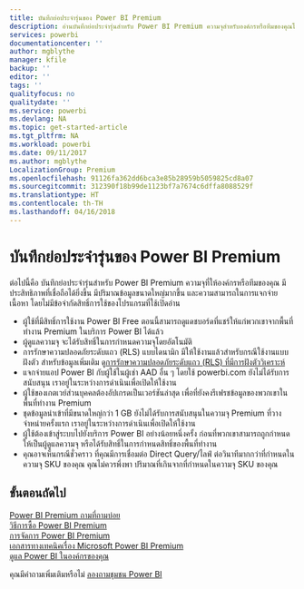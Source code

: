 ```yaml
---
title: บันทึกย่อประจำรุ่นของ Power BI Premium
description: อ่านบันทึกย่อประจำรุ่นสำหรับ Power BI Premium ความจุสำหรับองค์กรหรือทีมของคุณโดยเฉพาะ
services: powerbi
documentationcenter: ''
author: mgblythe
manager: kfile
backup: ''
editor: ''
tags: ''
qualityfocus: no
qualitydate: ''
ms.service: powerbi
ms.devlang: NA
ms.topic: get-started-article
ms.tgt_pltfrm: NA
ms.workload: powerbi
ms.date: 09/11/2017
ms.author: mgblythe
LocalizationGroup: Premium
ms.openlocfilehash: 91126fa362dd6bca3e85b28959b5059825cd8a07
ms.sourcegitcommit: 312390f18b99de1123bf7a7674c6dffa8088529f
ms.translationtype: HT
ms.contentlocale: th-TH
ms.lasthandoff: 04/16/2018
---
```

# <a name="power-bi-premium-release-notes"></a>บันทึกย่อประจำรุ่นของ Power BI Premium
ต่อไปนี้คือ บันทึกย่อประจำรุ่นสำหรับ Power BI Premium ความจุที่ให้องค์กรหรือทีมของคุณ มีประสิทธิภาพที่เชื่อถือได้ยิ่งขึ้น มีปริมาณข้อมูลขนาดใหญ่มากขึ้น และความสามารถในการแจกจ่ายเนื้อหา โดยไม่มีข้อจำกัดสิทธิ์การใช้ของโปรแกรมที่ใช้เปิดอ่าน

* ผู้ใช้ที่มีสิทธิ์การใช้งาน Power BI Free ตอนนี้สามารถดูแดชบอร์ดที่แชร์ให้แก่พวกเขาจากพื้นที่ทำงาน Premium ในบริการ Power BI ได้แล้ว
* ผู้ดูแลความจุ จะได้รับสิทธิ์ในการกำหนดความจุโดยอัตโนมัติ
* การรักษาความปลอดภัยระดับแถว (RLS) แบบไดนามิก มีให้ใช้งานแล้วสำหรับกรณีใช้งานแบบฝังตัว สำหรับข้อมูลเพิ่มเติม ดู[การรักษาความปลอดภัยระดับแถว (RLS) ที่มีการฝังตัววิเคราะห์](developer/embedded-row-level-security.md)
* แจกจ่ายแอป Power BI กับผู้ใช้ในผู้เช่า AAD อื่น ๆ โดยใช้ powerbi.com ยังไม่ได้รับการสนับสนุน เราอยู่ในระหว่างการดำเนินเพื่อเปิดให้ใช้งาน
* ผู้ใช้ของเกตเวย์ส่วนบุคคลต้องอัปเกรดเป็นเวอร์ชันล่าสุด เพื่อที่ยังคงรีเฟรชข้อมูลของพวกเขาในพื้นที่ทำงาน Premium
* ชุดข้อมูลนำเข้าที่มีขนาดใหญ่กว่า 1 GB ยังไม่ได้รับการสนับสนุนในความจุ Premium ที่วางจำหน่ายครั้งแรก เราอยู่ในระหว่างการดำเนินเพื่อเปิดให้ใช้งาน
* ผู้ใช้ต้องเข้าสู่ระบบไปยังบริการ Power BI อย่างน้อยหนึ่งครั้ง ก่อนที่พวกเขาสามารถถูกกำหนดให้เป็นผู้ดูแลความจุ หรือได้รับสิทธิ์ในการกำหนดสิทธิ์ของพื้นที่ทำงาน
* คุณอาจเห็นกรณีชั่วคราว ที่คุณมีการเชื่อมต่อ Direct Query/ไลฟ์ ต่อวินาทีมากกว่าที่กำหนดในความจุ SKU ของคุณ คุณไม่ควรพึ่งพา ปริมาณที่เกินจากที่กำหนดในความจุ SKU ของคุณ

## <a name="next-steps"></a>ขั้นตอนถัดไป
[Power BI Premium ถามที่ถามบ่อย](service-premium-faq.md)  
[วิธีการซื้อ Power BI Premium](service-admin-premium-purchase.md)  
[การจัดการ Power BI Premium](service-admin-premium-manage.md)  
[เอกสารทางเทคนิคเรื่อง Microsoft Power BI Premium](https://aka.ms/pbipremiumwhitepaper)  
[ดูแล Power BI ในองค์กรของคุณ](service-admin-administering-power-bi-in-your-organization.md)  

คุณมีคำถามเพิ่มเติมหรือไม่ [ลองถามชุมชน Power BI](https://community.powerbi.com/)

